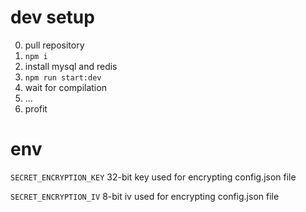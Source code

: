 # dev setup
0. pull repository
1. `npm i`
2. install mysql and redis
3. `npm run start:dev`
4. wait for compilation
5. ...
6. profit

# env
```SECRET_ENCRYPTION_KEY```
32-bit key used for encrypting config.json file

```SECRET_ENCRYPTION_IV```
8-bit iv used for encrypting config.json file

